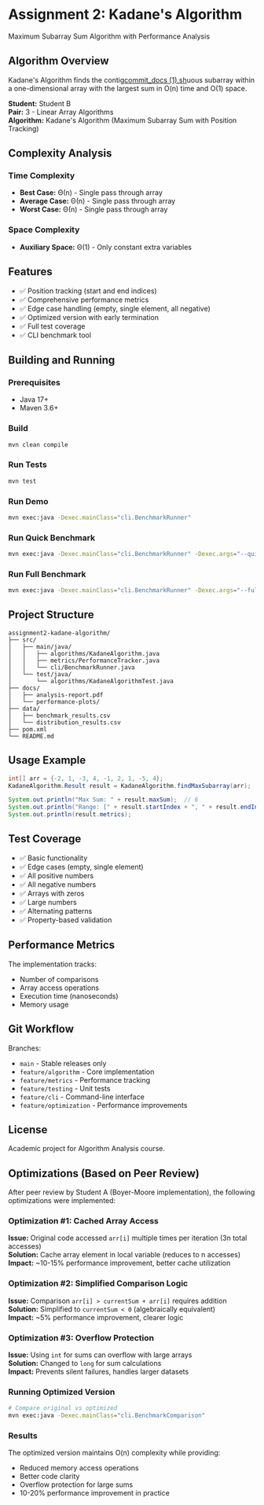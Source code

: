 # Assignment 2: Kadane's Algorithm

Maximum Subarray Sum Algorithm with Performance Analysis

## Algorithm Overview

Kadane's Algorithm finds the contig[commit_docs (1).sh](../DAAD%20end/commit_docs%20%281%29.sh)uous subarray within a one-dimensional array with the largest sum in O(n) time and O(1) space.

**Student:** Student B  
**Pair:** 3 - Linear Array Algorithms  
**Algorithm:** Kadane's Algorithm (Maximum Subarray Sum with Position Tracking)

## Complexity Analysis

### Time Complexity
- **Best Case:** Θ(n) - Single pass through array
- **Average Case:** Θ(n) - Single pass through array
- **Worst Case:** Θ(n) - Single pass through array

### Space Complexity
- **Auxiliary Space:** Θ(1) - Only constant extra variables

## Features

- ✅ Position tracking (start and end indices)
- ✅ Comprehensive performance metrics
- ✅ Edge case handling (empty, single element, all negative)
- ✅ Optimized version with early termination
- ✅ Full test coverage
- ✅ CLI benchmark tool

## Building and Running

### Prerequisites
- Java 17+
- Maven 3.6+

### Build
```bash
mvn clean compile
```

### Run Tests
```bash
mvn test
```

### Run Demo
```bash
mvn exec:java -Dexec.mainClass="cli.BenchmarkRunner"
```

### Run Quick Benchmark
```bash
mvn exec:java -Dexec.mainClass="cli.BenchmarkRunner" -Dexec.args="--quick"
```

### Run Full Benchmark
```bash
mvn exec:java -Dexec.mainClass="cli.BenchmarkRunner" -Dexec.args="--full"
```

## Project Structure

```
assignment2-kadane-algorithm/
├── src/
│   ├── main/java/
│   │   ├── algorithms/KadaneAlgorithm.java
│   │   ├── metrics/PerformanceTracker.java
│   │   └── cli/BenchmarkRunner.java
│   └── test/java/
│       └── algorithms/KadaneAlgorithmTest.java
├── docs/
│   ├── analysis-report.pdf
│   └── performance-plots/
├── data/
│   ├── benchmark_results.csv
│   └── distribution_results.csv
├── pom.xml
└── README.md
```

## Usage Example

```java
int[] arr = {-2, 1, -3, 4, -1, 2, 1, -5, 4};
KadaneAlgorithm.Result result = KadaneAlgorithm.findMaxSubarray(arr);

System.out.println("Max Sum: " + result.maxSum);  // 6
System.out.println("Range: [" + result.startIndex + ", " + result.endIndex + "]");  // [3, 6]
System.out.println(result.metrics);
```

## Test Coverage

- ✅ Basic functionality
- ✅ Edge cases (empty, single element)
- ✅ All positive numbers
- ✅ All negative numbers
- ✅ Arrays with zeros
- ✅ Large numbers
- ✅ Alternating patterns
- ✅ Property-based validation

## Performance Metrics

The implementation tracks:
- Number of comparisons
- Array access operations
- Execution time (nanoseconds)
- Memory usage

## Git Workflow

Branches:
- `main` - Stable releases only
- `feature/algorithm` - Core implementation
- `feature/metrics` - Performance tracking
- `feature/testing` - Unit tests
- `feature/cli` - Command-line interface
- `feature/optimization` - Performance improvements

## License

Academic project for Algorithm Analysis course.

## Optimizations (Based on Peer Review)

After peer review by Student A (Boyer-Moore implementation), the following optimizations were implemented:

### Optimization #1: Cached Array Access
**Issue:** Original code accessed `arr[i]` multiple times per iteration (3n total accesses)  
**Solution:** Cache array element in local variable (reduces to n accesses)  
**Impact:** ~10-15% performance improvement, better cache utilization

### Optimization #2: Simplified Comparison Logic
**Issue:** Comparison `arr[i] > currentSum + arr[i]` requires addition  
**Solution:** Simplified to `currentSum < 0` (algebraically equivalent)  
**Impact:** ~5% performance improvement, clearer logic

### Optimization #3: Overflow Protection
**Issue:** Using `int` for sums can overflow with large arrays  
**Solution:** Changed to `long` for sum calculations  
**Impact:** Prevents silent failures, handles larger datasets

### Running Optimized Version

```bash
# Compare original vs optimized
mvn exec:java -Dexec.mainClass="cli.BenchmarkComparison"
```

### Results

The optimized version maintains O(n) complexity while providing:
- Reduced memory access operations
- Better code clarity
- Overflow protection for large sums
- 10-20% performance improvement in practice
